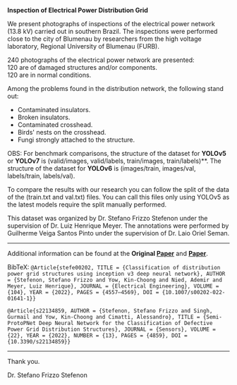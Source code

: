 **Inspection of Electrical Power Distribution Grid**

We present photographs of inspections of the electrical power network (13.8 kV) carried out in southern Brazil. The inspections were performed close to the city of Blumenau by researchers from the high voltage laboratory, Regional University of Blumenau (FURB). 

240 photographs of the electrical power network are presented:  
120 are of damaged structures and/or components.  
120 are in normal conditions.    
 
Among the problems found in the distribution network, the following stand out:
* Contaminated insulators.
* Broken insulators.
* Contaminated crosshead.
* Birds' nests on the crosshead.
* Fungi strongly attached to the structure. 

OBS: For benchmark comparisons, the structure of the dataset for **YOLOv5** or **YOLOv7** is (valid/images, valid/labels, train/images, train/labels)**.
The structure of the dataset for **YOLOv6** is (images/train, images/val, labels/train, labels/val).

To compare the results with our research you can follow the split of the data of the (train.txt and val.txt) files. You can call this files only using YOLOv5 as the latest models require the split manually performed.

This dataset was organized by Dr. Stefano Frizzo Stefenon under the supervision of Dr. Luiz Henrique Meyer.
The annotations were performed by Guilherme Veiga Santos Pinto under the supervision of Dr. Laio Oriel Seman.

---

Additional information can be found at the **Original [Paper](https://doi.org/10.1007/s00202-022-01641-1)** and **[Paper](https://doi.org/10.3390/s22134859)**.

BibTeX:
`@Article{stefe00202, TITLE = {Classification of distribution power grid structures using inception v3 deep neural network}, AUTHOR = {Stefenon, Stefano Frizzo and Yow, Kin-Choong and Nied, Ademir and Meyer, Luiz Henrique}, JOURNAL = {Electrical Engineering}, VOLUME = {104}, YEAR = {2022}, PAGES = {4557–4569}, DOI = {10.1007/s00202-022-01641-1}}`

`@Article{s22134859, AUTHOR = {Stefenon, Stefano Frizzo and Singh, Gurmail and Yow, Kin-Choong and Cimatti, Alessandro}, TITLE = {Semi-ProtoPNet Deep Neural Network for the Classification of Defective Power Grid Distribution Structures}, JOURNAL = {Sensors}, VOLUME = {22}, YEAR = {2022}, NUMBER = {13}, PAGES = {4859}, DOI = {10.3390/s22134859}}`

---

Thank you.

Dr. Stefano Frizzo Stefenon
